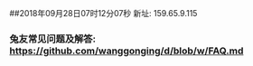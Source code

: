 ##2018年09月28日07时12分07秒 新址: 159.65.9.115
### 兔友常见问题及解答: https://github.com/wanggonging/d/blob/w/FAQ.md
